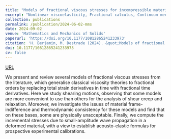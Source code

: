 ```yaml
---
title: "Models of fractional viscous stresses for incompressible materials"
excerpt: "Nonlinear viscoelasticity, Fractional calculus, Continuum mechanics, Rheology"
collection: publications
permalink: /publication/2024-06-02-mms
date: 2024-09-02
venue: 'Mathematics and Mechanics of Solids'
paperurl: 'https://doi.org/10.1177/10812865241233973'
citation: 'H. Berjamin, M. Destrade (2024). &quot;Models of fractional viscous stresses for incompressible materials&quot;, <i>Mathematics and Mechanics of Solids</i>, forthcoming.'
doi: 10.1177/10812865241233973
cv: false
---
```


[URL](https://arxiv.org/abs/2305.01934)

We present and review several models of fractional viscous stresses from the literature, which generalise classical viscosity theories to fractional orders by replacing total strain derivatives in time with fractional time derivatives. Here we study shearing motions, observing that some models are more convenient to use than others for the analysis of shear creep and relaxation. Moreover, we investigate the issues of material frame-indifference and thermodynamic consistency for these models and find that on these bases, some are physically unacceptable. Finally, we compute the incremental stresses due to small-amplitude wave propagation in a deformed material, with a view to establish acousto-elastic formulas for prospective experimental calibrations. 
